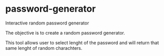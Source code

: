 # password-generator
Interactive random password generator

The objective is to create a random password generator.

This tool allows user to select lenght of the password and will return that same lenght of random charachters.
